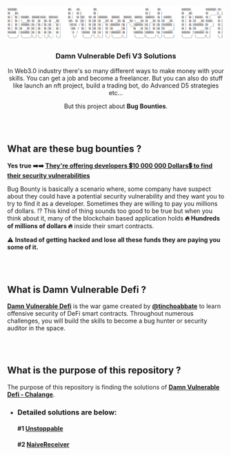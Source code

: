 <a name="readme-top"></a>

<br />
<div align="center">
  <a href="https://damnvulnerabledefi.xyz">
    <img src="./cover.png" alt="Logo" width="600" height="80">
  </a>

<h3 align="center">Damn Vulnerable Defi V3 Solutions</h3>

  <p align="center">
In Web3.0 industry there's so many different ways to make money with your skills. You can get a job and become a freelancer. But you can also do stuff like launch an nft project, build a trading bot, do Advanced D5 strategies etc...

But this project about  **Bug  Bounties**.
  </p>
</div>

<br/><br/>

## What are these bug bounties ?

**Yes true ➡️➡️
[They're offering developers **💲10 000 000 
Dollars💲** to find their security vulnerabilities](https://immunefi.com/bounty/makerdao/)** 

Bug Bounty is basically a scenario where, some company have suspect about they could have a potential security vulnerability and they want you to try to find it as a developer. 
Sometimes they are willing to pay you millions of dollars.
⁉️
This kind of thing sounds too good to be true but when you think about it, many of the blockchain based application holds **🔥 Hundreds of millions of dollars 🔥** inside their smart contracts.

⚠️ 
**Instead of getting hacked and lose all these funds they are paying you some of it.**

<br/><br/>

## What is Damn Vulnerable Defi ?

**[Damn Vulnerable Defi](https://www.damnvulnerabledefi.xyz/)**  is the war game created by **[@tinchoabbate](https://github.com/tinchoabbate)**  to learn offensive security of DeFi smart contracts.
Throughout numerous challenges, you will build the skills to become a bug hunter or security auditor in the space.


<br/><br/>

## What is the purpose of this repository ?
The purpose of this repository is finding the solutions of **[Damn Vulnerable Defi - Chalange](https://www.damnvulnerabledefi.xyz)**. 

- ### Detailed solutions are below:
    
    #### **#1 [Unstoppable](https://github.com/BaranKoc/Damn-Vulnerable-Defi-V3-Solutions/blob/master/%231/SOLUTION.md)**
    #### **#2 [NaiveReceiver](https://github.com/BaranKoc/Damn-Vulnerable-Defi-V3-Solutions/blob/master/%232/SOLUTION.md)**


